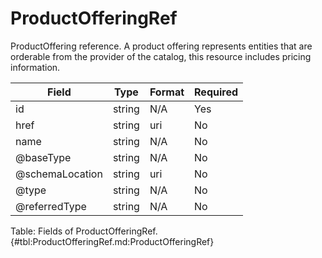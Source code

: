 <!--
    ATTENTION: This file was generated via gradle!
               Do NOT manually edit this file! Any such changes will be overwritten!
-->

# ProductOfferingRef

ProductOffering reference.
A product offering represents entities that are orderable from the provider of the catalog, this resource includes pricing information.

| Field | Type | Format | Required |
|-------|---|--------|---|
| id | string | N/A | Yes |
| href | string | uri | No |
| name | string | N/A | No |
| \@baseType | string | N/A | No |
| \@schemaLocation | string | uri | No |
| \@type | string | N/A | No |
| \@referredType | string | N/A | No |

Table: Fields of ProductOfferingRef. {#tbl:ProductOfferingRef.md:ProductOfferingRef}
